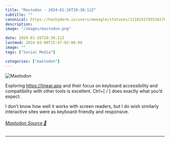 ```yaml
---
title: "Mastodon - 2024-01-26T20:38:11Z"
subtitle: ""
canonical: https://hachyderm.io/users/mweagle/statuses/111824174553617084
description:
image: "/images/mastodon.png"

date: 2024-01-26T20:38:11Z
lastmod: 2024-03-09T15:47:03-08:00
image: ""
tags: ["Social Media"]

categories: ["mastodon"]
---
```

![Mastodon](/images/mastodon.png)

<p>Exploring <a href="https://linear.app" target="_blank" rel="nofollow noopener noreferrer" translate="no"><span class="invisible">https://</span><span class="">linear.app</span><span class="invisible"></span></a> and their focus on keyboard accessibility and compatibility with other tools is excellent. Ctrl+[ / ] does exactly what you’d expect. </p><p>I don&#39;t know how well it works with screen readers, but I do wish similarly interactive sites were as keyboard-friendly and responsive.</p>


###### [Mastodon Source 🐘](https://hachyderm.io/@mweagle/111824174553617084)

___

